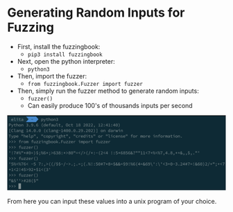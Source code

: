 # Generating Random Inputs for Fuzzing

- First, install the fuzzingbook:
    - `pip3 install fuzzingbook`
- Next, open the python interpreter:
    - `python3`
- Then, import the fuzzer:
    - `from fuzzingbook.Fuzzer import fuzzer`
- Then, simply run the fuzzer method to generate random inputs:
    - `fuzzer()`
    - Can easily produce 100's of thousands inputs per second
    
<img src="RandomFuzzer.png"/>

From here you can input these values into a unix program of your choice.